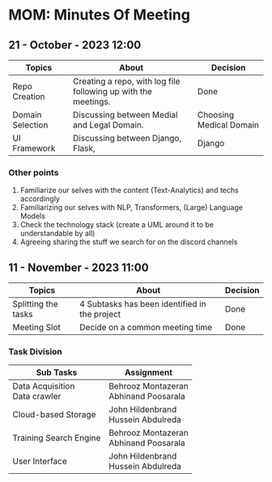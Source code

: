 # MOM: Minutes Of Meeting

## 21 - October - 2023 12:00
| Topics           | About                                                          | Decision                |
|------------------|----------------------------------------------------------------|-------------------------|
| Repo Creation    | Creating a repo, with log file following up with the meetings. | Done                    |
| Domain Selection | Discussing between Medial and Legal Domain.                    | Choosing Medical Domain |
| UI Framework     | Discussing between Django, Flask,                              | Django                  |

### Other points
1. Familiarize our selves with the content (Text-Analytics) and techs accordingly
2. Familiarizing our selves with NLP, Transformers, (Large) Language Models
3. Check the technology stack (create a UML around it to be understandable by all)
4. Agreeing sharing the stuff we search for on the discord channels

## 11 - November - 2023 11:00
| Topics              | About                                         | Decision |
|---------------------|-----------------------------------------------|----------|
| Splitting the tasks | 4 Subtasks has been identified in the project | Done     |
| Meeting Slot        | Decide on a common meeting time               | Done     |

### Task Division
| Sub Tasks                         | Assignment                                |
|-----------------------------------|-------------------------------------------|
| Data Acquisition<br/>Data crawler | Behrooz Montazeran<br/>Abhinand Poosarala |
| Cloud-based Storage               | John Hildenbrand<br/>Hussein Abdulreda    |
| Training Search Engine            | Behrooz Montazeran<br/>Abhinand Poosarala |
| User Interface                    | John Hildenbrand<br/>Hussein Abdulreda    |
